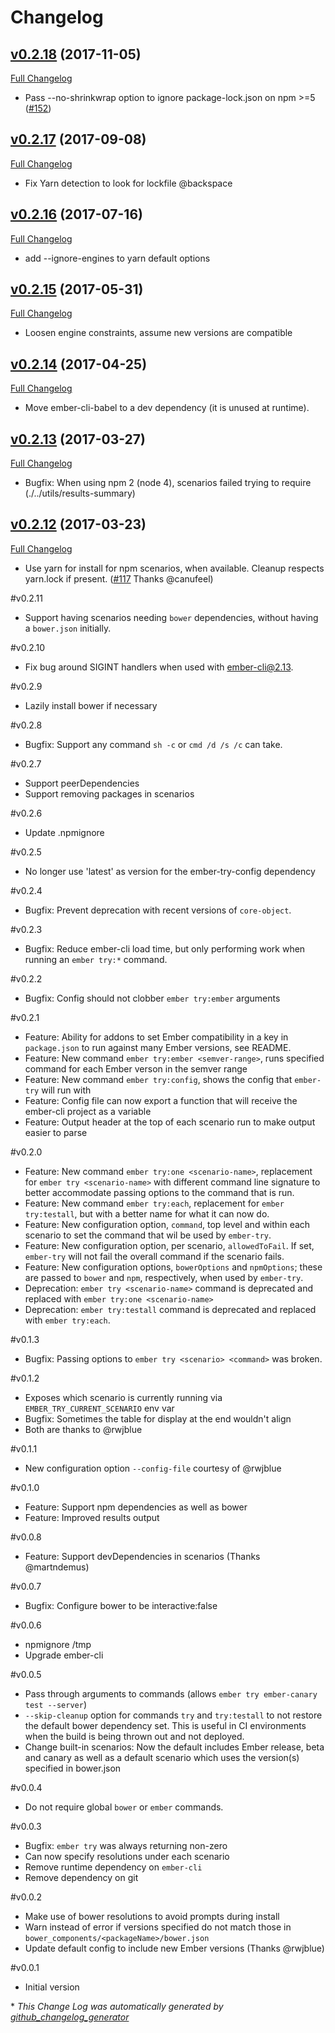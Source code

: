 # Changelog

## [v0.2.18](https://github.com/ember-cli/ember-try/tree/v0.2.18) (2017-11-05)
[Full Changelog](https://github.com/ember-cli/ember-try/compare/v0.2.17...v0.2.18)

- Pass --no-shrinkwrap option to ignore package-lock.json on npm >=5 ([\#152](https://github.com/ember-cli/ember-try/pull/152))

## [v0.2.17](https://github.com/ember-cli/ember-try/tree/v0.2.17) (2017-09-08)
[Full Changelog](https://github.com/ember-cli/ember-try/compare/v0.2.16...v0.2.17)

- Fix Yarn detection to look for lockfile @backspace

## [v0.2.16](https://github.com/ember-cli/ember-try/tree/v0.2.16) (2017-07-16)
[Full Changelog](https://github.com/ember-cli/ember-try/compare/v0.2.15...v0.2.16)

- add --ignore-engines to yarn default options

## [v0.2.15](https://github.com/ember-cli/ember-try/tree/v0.2.15) (2017-05-31)
[Full Changelog](https://github.com/ember-cli/ember-try/compare/v0.2.14...v0.2.15)

- Loosen engine constraints, assume new versions are compatible

## [v0.2.14](https://github.com/ember-cli/ember-try/tree/v0.2.14) (2017-04-25)
[Full Changelog](https://github.com/ember-cli/ember-try/compare/v0.2.13...v0.2.14)

- Move ember-cli-babel to a dev dependency (it is unused at runtime).

## [v0.2.13](https://github.com/ember-cli/ember-try/tree/v0.2.13) (2017-03-27)
[Full Changelog](https://github.com/ember-cli/ember-try/compare/v0.2.12...v0.2.13)

- Bugfix: When using npm 2 (node 4), scenarios failed trying to require (./../utils/results-summary) 

## [v0.2.12](https://github.com/ember-cli/ember-try/tree/v0.2.12) (2017-03-23)
[Full Changelog](https://github.com/ember-cli/ember-try/compare/v0.2.11...v0.2.12)

- Use yarn for install for npm scenarios, when available. Cleanup respects yarn.lock if present. ([\#117](https://github.com/ember-cli/ember-try/pull/117) Thanks @canufeel) 

#v0.2.11

- Support having scenarios needing `bower` dependencies, without having a `bower.json` initially.

#v0.2.10

- Fix bug around SIGINT handlers when used with ember-cli@2.13.

#v0.2.9
- Lazily install bower if necessary

#v0.2.8
- Bugfix: Support any command `sh -c` or `cmd /d /s /c` can take.

#v0.2.7
- Support peerDependencies
- Support removing packages in scenarios

#v0.2.6
- Update .npmignore

#v0.2.5
- No longer use 'latest' as version for the ember-try-config dependency

#v0.2.4

- Bugfix: Prevent deprecation with recent versions of `core-object`.

#v0.2.3

- Bugfix: Reduce ember-cli load time, but only performing work when running an `ember try:*` command.

#v0.2.2
- Bugfix: Config should not clobber `ember try:ember` arguments

#v0.2.1
- Feature: Ability for addons to set Ember compatibility in a key in `package.json` to run against many Ember versions, see README.
- Feature: New command `ember try:ember <semver-range>`, runs specified command for each Ember verson in the semver range
- Feature: New command `ember try:config`, shows the config that `ember-try` will run with
- Feature: Config file can now export a function that will receive the ember-cli project as a variable
- Feature: Output header at the top of each scenario run to make output easier to parse

#v0.2.0
- Feature: New command `ember try:one <scenario-name>`, replacement for `ember try <scenario-name>` with different command line signature to better accommodate passing options to the command that is run.
- Feature: New command `ember try:each`, replacement for `ember try:testall`, but with a better name for what it can now do. 
- Feature: New configuration option, `command`, top level and within each scenario to set the command that wil be used by `ember-try`.
- Feature: New configuration option, per scenario, `allowedToFail`. If set, `ember-try` will not fail the overall command if the scenario fails.
- Feature: New configuration options, `bowerOptions` and `npmOptions`; these are passed to `bower` and `npm`, respectively, when used by `ember-try`.
- Deprecation: `ember try <scenario-name>` command is deprecated and replaced with `ember try:one <scenario-name>`
- Deprecation: `ember try:testall` command is deprecated and replaced with `ember try:each`.

#v0.1.3
- Bugfix: Passing options to `ember try <scenario> <command>` was broken.  

#v0.1.2
- Exposes which scenario is currently running via  `EMBER_TRY_CURRENT_SCENARIO`
  env var
- Bugfix: Sometimes the table for display at the end wouldn't align 
- Both are thanks to @rwjblue 

#v0.1.1
- New configuration option `--config-file` courtesy of @rwjblue

#v0.1.0
- Feature: Support npm dependencies as well as bower
- Feature: Improved results output

#v0.0.8
- Feature: Support devDependencies in scenarios (Thanks @martndemus)
 
#v0.0.7
- Bugfix: Configure bower to be interactive:false

#v0.0.6
- npmignore /tmp
- Upgrade ember-cli

#v0.0.5
- Pass through arguments to commands (allows `ember try ember-canary test --server`)
- `--skip-cleanup` option for commands `try` and `try:testall` to not restore the default bower dependency set. This is useful in CI environments when the build is being thrown out and not deployed.
- Change built-in scenarios: Now the default includes Ember release, beta and canary as well as a default scenario which uses the version(s) specified in bower.json

#v0.0.4
- Do not require global `bower` or `ember` commands.

#v0.0.3
- Bugfix: `ember try` was always returning non-zero
- Can now specify resolutions under each scenario
- Remove runtime dependency on `ember-cli`
- Remove dependency on git

#v0.0.2
- Make use of bower resolutions to avoid prompts during install
- Warn instead of error if versions specified do not match those in `bower_components/<packageName>/bower.json`
- Update default config to include new Ember versions (Thanks @rwjblue)

#v0.0.1
- Initial version


\* *This Change Log was automatically generated by [github_changelog_generator](https://github.com/skywinder/Github-Changelog-Generator)*

